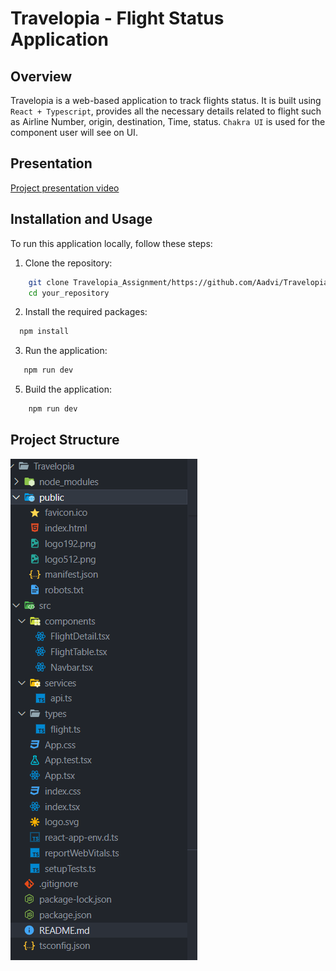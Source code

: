 # Travelopia - Flight Status Application

## Overview
 Travelopia is a web-based application to track flights status. It is built using `React + Typescript`, provides all the necessary details related to flight such as Airline Number, origin, destination, Time, status. `Chakra UI` is used for the component user will see on UI.

 ## Presentation
 <a href="https://youtu.be/ZKKcBcCgdS8](https://youtu.be/n_eYGgm74UY">Project
presentation video</a>

 ## Installation and Usage

   To run this application locally, follow these steps:

   1. Clone the repository:
  ```bash
      git clone Travelopia_Assignment/https://github.com/Aadvi/Travelopia.git
      cd your_repository 
   ```
  2. Install the required packages:
   ```bash
     npm install
   ```
  3. Run the application:
  ```bash
     npm run dev
  ```
  5. Build the application:
  ```bash
      npm run dev
  ```


## Project Structure

![image](https://github.com/Aadvi/Travelopia/blob/master/public/Screenshot%20(81).png)



